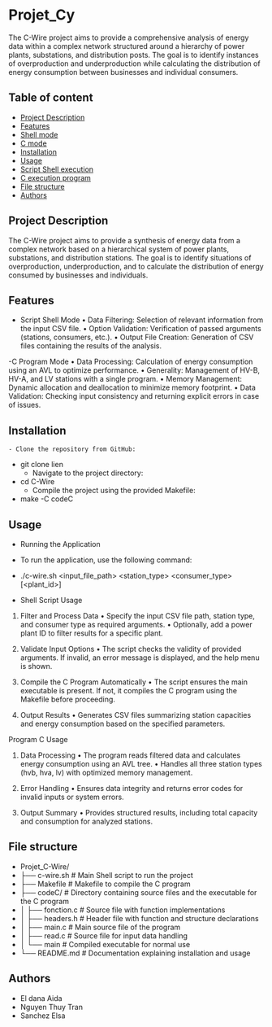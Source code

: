 # Projet_Cy

The C-Wire project aims to provide a comprehensive analysis of energy data within a complex network structured around a hierarchy of power plants, substations, and distribution posts. The goal is to identify instances of overproduction and underproduction while calculating the distribution of energy consumption between businesses and individual consumers.

## Table of content 
- [Project Description](#project-description)
- [Features](#features)
- [Shell mode](#Shell-mode)
- [C mode](#c-mode)
- [Installation](#installation)
- [Usage](#usage)
- [Script Shell execution](#script-shell-execution)
- [C execution program](#c-execution-program)
- [File structure](#file-structure)
- [Authors](#authors)

## Project Description
The C-Wire project aims to provide a synthesis of energy data from a complex network based on a hierarchical system of power plants, substations, and distribution stations. The goal is to identify situations of overproduction, underproduction, and to calculate the distribution of energy consumed by businesses and individuals.

## Features
- Script Shell Mode
	•	Data Filtering: Selection of relevant information from the input CSV file.
	•	Option Validation: Verification of passed arguments (stations, consumers, etc.).
	•	Output File Creation: Generation of CSV files containing the results of the analysis.

-C Program Mode
	•	Data Processing: Calculation of energy consumption using an AVL to optimize performance.
	•	Generality: Management of HV-B, HV-A, and LV stations with a single program.
	•	Memory Management: Dynamic allocation and deallocation to minimize memory footprint.
	•	Data Validation: Checking input consistency and returning explicit errors in case of issues.

## Installation 
	- Clone the repository from GitHub:
- git clone lien
	- Navigate to the project directory:
- cd C-Wire
	- Compile the project using the provided Makefile:
- make -C codeC


## Usage
- Running the Application

- To run the application, use the following command:

- ./c-wire.sh <input_file_path> <station_type> <consumer_type> [<plant_id>]

- Shell Script Usage

1. Filter and Process Data
	•	Specify the input CSV file path, station type, and consumer type as required arguments.
	•	Optionally, add a power plant ID to filter results for a specific plant.

2. Validate Input Options
	•	The script checks the validity of provided arguments. If invalid, an error message is displayed, and the help menu is shown.

3. Compile the C Program Automatically
	•	The script ensures the main executable is present. If not, it compiles the C program using the Makefile before proceeding.

4. Output Results
	•	Generates CSV files summarizing station capacities and energy consumption based on the specified parameters.

Program C Usage

1. Data Processing
	•	The program reads filtered data and calculates energy consumption using an AVL tree.
	•	Handles all three station types (hvb, hva, lv) with optimized memory management.

2. Error Handling
	•	Ensures data integrity and returns error codes for invalid inputs or system errors.

3. Output Summary
	•	Provides structured results, including total capacity and consumption for analyzed stations.

## File structure
- Projet_C-Wire/
- ├── c-wire.sh          # Main Shell script to run the project
- ├── Makefile           # Makefile to compile the C program
- ├── codeC/             # Directory containing source files and the executable for the C program
- │   ├── fonction.c     # Source file with function implementations
- │   ├── headers.h      # Header file with function and structure declarations
- │   ├── main.c         # Main source file of the program
- │   ├── read.c         # Source file for input data handling
- │   └── main           # Compiled executable for normal use
- └── README.md          # Documentation explaining installation and usage


 ## Authors
- El dana Aida
- Nguyen Thuy Tran
- Sanchez Elsa






 
